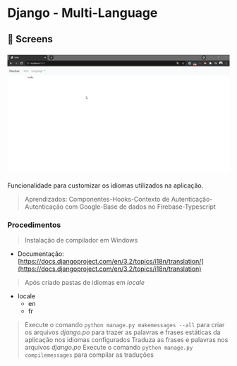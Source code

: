 # Django - Multi-Language

## 🎨 Screens

<h3 align="center">
  <img alt="theme" 
    src="./lang/static/screenshoots/gif.gif?raw=true" width="1000px"/>
</h3>

Funcionalidade para customizar os idiomas utilizados na aplicação.

> Aprendizados:
Componentes-Hooks-Contexto de Autenticação-Autenticação com Google-Base de dados no Firebase-Typescript

### Procedimentos

> Instalação de compilador em Windows

* Documentação: [https://docs.djangoproject.com/en/3.2/topics/i18n/translation/](https://docs.djangoproject.com/en/3.2/topics/i18n/translation)

> Após criado pastas de idiomas em _locale_

- locale
    - en
    - fr

> Execute o comando `python manage.py makemessages --all` para criar os arquivos _django.po_ para trazer as palavras e frases estáticas da aplicação nos idiomas configurados
> Traduza as frases e palavras nos arquivos _django.po_
> Execute o comando `python manage.py compilemessages` para compilar as traduções
